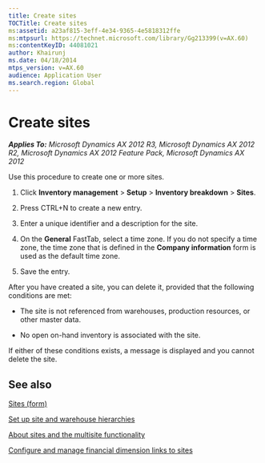 ```yaml
---
title: Create sites
TOCTitle: Create sites
ms:assetid: a23af815-3eff-4e34-9365-4e5818312ffe
ms:mtpsurl: https://technet.microsoft.com/library/Gg213399(v=AX.60)
ms:contentKeyID: 44081021
author: Khairunj
ms.date: 04/18/2014
mtps_version: v=AX.60
audience: Application User
ms.search.region: Global
---
```


# Create sites 


_**Applies To:** Microsoft Dynamics AX 2012 R3, Microsoft Dynamics AX 2012 R2, Microsoft Dynamics AX 2012 Feature Pack, Microsoft Dynamics AX 2012_

Use this procedure to create one or more sites.

1.  Click **Inventory management** \> **Setup** \> **Inventory breakdown** \> **Sites**.

2.  Press CTRL+N to create a new entry.

3.  Enter a unique identifier and a description for the site.

4.  On the **General** FastTab, select a time zone. If you do not specify a time zone, the time zone that is defined in the **Company information** form is used as the default time zone.

5.  Save the entry.

After you have created a site, you can delete it, provided that the following conditions are met:

  - The site is not referenced from warehouses, production resources, or other master data.

  - No open on-hand inventory is associated with the site.

If either of these conditions exists, a message is displayed and you cannot delete the site.

## See also

[Sites (form)](https://technet.microsoft.com/library/hh242661\(v=ax.60\))

[Set up site and warehouse hierarchies](set-up-site-and-warehouse-hierarchies.md)

[About sites and the multisite functionality](about-sites-and-the-multisite-functionality.md)

[Configure and manage financial dimension links to sites](configure-and-manage-financial-dimension-links-to-sites.md)

  


